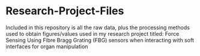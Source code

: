 # Research-Project-Files
Included in this repository is all the raw data, plus the processing methods used to obtain figures/values used in my research project titled: Force Sensing Using Fibre Bragg Grating (FBG) sensors when interacting with soft interfaces for organ manipulation

